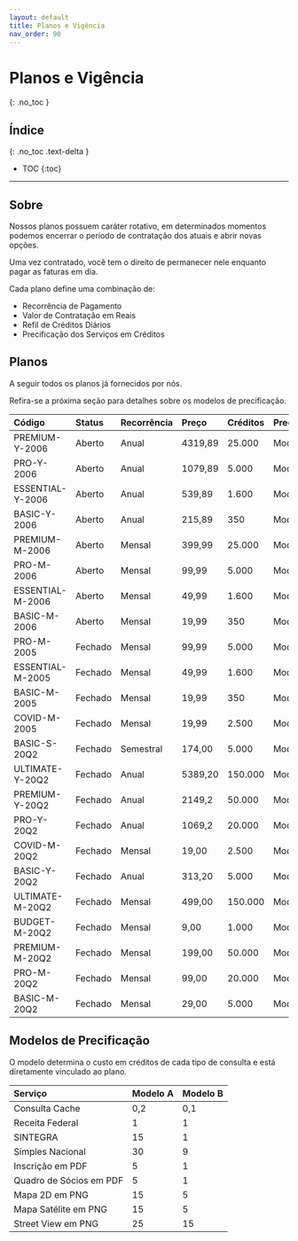 ```yaml
---
layout: default
title: Planos e Vigência
nav_order: 90
---
```


# Planos e Vigência
{: .no_toc }

## Índice
{: .no_toc .text-delta }

- TOC
{:toc}

---

## Sobre

Nossos planos possuem caráter rotativo, em determinados momentos podemos encerrar o período de contratação dos atuais e abrir novas opções.

Uma vez contratado, você tem o direito de permanecer nele enquanto pagar as faturas em dia.

Cada plano define uma combinação de:
- Recorrência de Pagamento
- Valor de Contratação em Reais
- Refil de Créditos Diários
- Precificação dos Serviços em Créditos

## Planos

A seguir todos os planos já fornecidos por nós.

Refira-se a próxima seção para detalhes sobre os modelos de precificação.

Código | Status | Recorrência | Preço | Créditos | Precificação 
:-- | :-- | :-- | :-- | :-- | :--
PREMIUM-Y-2006 | Aberto | Anual | 4319,89 | 25.000 | Modelo B
PRO-Y-2006 | Aberto | Anual | 1079,89 | 5.000 | Modelo B
ESSENTIAL-Y-2006 | Aberto | Anual | 539,89 | 1.600 | Modelo B
BASIC-Y-2006 | Aberto | Anual | 215,89 | 350 | Modelo B
PREMIUM-M-2006 | Aberto | Mensal | 399,99 | 25.000 | Modelo B
PRO-M-2006 | Aberto | Mensal | 99,99 | 5.000 | Modelo B
ESSENTIAL-M-2006 | Aberto | Mensal | 49,99 | 1.600 | Modelo B
BASIC-M-2006 | Aberto | Mensal | 19,99 | 350 | Modelo B
PRO-M-2005 | Fechado | Mensal | 99,99 | 5.000 | Modelo B
ESSENTIAL-M-2005 | Fechado | Mensal | 49,99 | 1.600 | Modelo B
BASIC-M-2005 | Fechado | Mensal | 19,99 | 350 | Modelo B
COVID-M-2005 | Fechado | Mensal | 19,99 | 2.500 | Modelo A
BASIC-S-20Q2 | Fechado | Semestral | 174,00 | 5.000 | Modelo A
ULTIMATE-Y-20Q2 | Fechado | Anual | 5389,20 | 150.000 | Modelo A
PREMIUM-Y-20Q2 | Fechado | Anual | 2149,2 | 50.000 | Modelo A
PRO-Y-20Q2 | Fechado | Anual | 1069,2 | 20.000 | Modelo A
COVID-M-20Q2 | Fechado | Mensal | 19,00 | 2.500 | Modelo A
BASIC-Y-20Q2 | Fechado | Anual | 313,20 | 5.000 | Modelo A
ULTIMATE-M-20Q2 | Fechado | Mensal | 499,00 | 150.000 | Modelo A
BUDGET-M-20Q2 | Fechado | Mensal | 9,00 | 1.000 | Modelo A
PREMIUM-M-20Q2 | Fechado | Mensal | 199,00 | 50.000 | Modelo A
PRO-M-20Q2 | Fechado | Mensal | 99,00 | 20.000 | Modelo A
BASIC-M-20Q2 | Fechado | Mensal | 29,00 | 5.000 | Modelo A

## Modelos de Precificação

O modelo determina o custo em créditos de cada tipo de consulta e está diretamente vinculado ao plano.

Serviço | Modelo A | Modelo B
:-- | :-- | :--
Consulta Cache | 0,2 | 0,1
Receita Federal | 1 | 1
SINTEGRA | 15 | 1
Simples Nacional | 30 | 9
Inscrição em PDF | 5 | 1
Quadro de Sócios em PDF | 5 | 1
Mapa 2D em PNG | 15 | 5
Mapa Satélite em PNG | 15 | 5
Street View em PNG | 25 | 15
